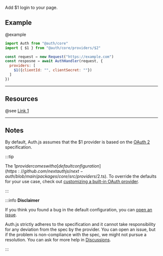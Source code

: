 Add $1 login to your page.

## Example

@example
```js
import Auth from "@auth/core"
import { $1 } from "@auth/core/providers/$2"

const request = new Request("https://example.com")
const resposne = await AuthHandler(request, {
  providers: [
    $1({clientId: "", clientSecret: ""})
  ]
})
```

---

## Resources
@see [Link 1](https://example.com)

---

## Notes

By default, Auth.js assumes that the $1 provider is
based on the [OAuth 2](https://www.rfc-editor.org/rfc/rfc6749.html) specification.

:::tip

The $1 provider comes with a [default configuration](https://github.com/nextauthjs/next-auth/blob/main/packages/core/src/providers/$2.ts).
To override the defaults for your use case, check out [customizing a built-in OAuth provider](https://authjs.dev/guides/providers/custom-provider#override-default-options).

:::

:::info **Disclaimer**

If you think you found a bug in the default configuration, you can [open an issue](https://authjs.dev/new/provider-issue).

Auth.js strictly adheres to the specification and it cannot take responsibility for any deviation from
the spec by the provider. You can open an issue, but if the problem is non-compliance with the spec,
we might not pursue a resolution. You can ask for more help in [Discussions](https://authjs.dev/new/github-discussions).

:::
